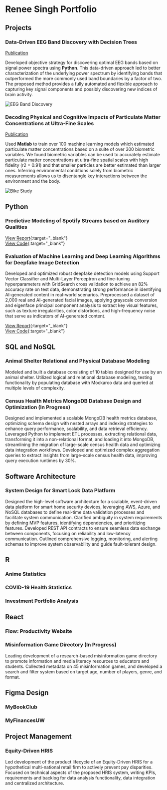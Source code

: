 # Renee Singh Portfolio

## Projects
### Data-Driven EEG Band Discovery with Decision Trees
[Publication](https://www.mdpi.com/1424-8220/22/8/3048)

Developed objective strategy for discovering optimal EEG bands based on signal power spectra using **Python**. This data-driven approach led to better characterization of the underlying power spectrum by identifying bands that outperformed the more commonly used band boundaries by a factor of two. The proposed method provides a fully automated and flexible approach to capturing key signal components and possibly discovering new indices of brain activity.

![EEG Band Discovery](/assets/img/eeg_band_discovery.jpeg)

### Decoding Physical and Cognitive Impacts of Particulate Matter Concentrations at Ultra-Fine Scales
[Publication](https://www.mdpi.com/1424-8220/22/11/4240)

Used **Matlab** to train over 100 machine learning models which estimated particulate matter concentrations based on a suite of over 300 biometric variables. We found biometric variables can be used to accurately estimate particulate matter concentrations at ultra-fine spatial scales with high fidelity (r2 = 0.91) and that smaller particles are better estimated than larger ones. Inferring environmental conditions solely from biometric measurements allows us to disentangle key interactions between the environment and the body.

![Bike Study](/assets/img/bike_study.jpeg)



## Python

### Predictive Modeling of Spotify Streams based on Auditory Qualities 

[View Report](projects/spotify/SpotifyReport.pdf){:target="_blank"}  
[View Code](projects/spotify/SpotifyCode.pdf){:target="_blank"}

### Evaluation of Machine Learning and Deep Learning Algorithms for Deepfake Image Detection

Developed and optimized robust deepfake detection models using Support Vector Classifier and Multi-Layer Perceptron and fine-tuning hyperparameters with GridSearch cross validation to achieve an 82% accuracy rate on test data, demonstrating strong performance in identifying AI-generated content in real-world scenarios. Preprocessed a dataset of 2,000 real and AI-generated facial images, applying grayscale conversion and eigenface principal component analysis to extract key visual features, such as texture irregularities, color distortions, and high-frequency noise that serve as indicators of AI-generated content.

[View Report](projects/deepfakes/DeepfakeDetectionFinalReport.pdf){:target="_blank"}  
[View Code](projects/deepfakes/DeepfakeDetectionCode.html){:target="_blank"}

## SQL and NoSQL 

### Animal Shelter Relational and Physical Database Modeling

Modeled and built a database consisting of 10 tables designed for use by an animal shelter. Utilized logical and relational database modeling, testing functionality by populating database with Mockaroo data and queried at multiple levels of complexity.

### Census Health Metrics MongoDB Database Design and Optimization (In Progress)

Designed and implemented a scalable MongoDB health metrics database, optimizing schema design with nested arrays and indexing strategies to enhance query performance, scalability, and data retrieval efficiency. Leveraged Python to implement ETL processes, extracting relational data, transforming it into a non-relational format, and loading it into MongoDB, streamlining the migration of large-scale census health data and optimizing data integration workflows. Developed and optimized complex aggregation queries to extract insights from large-scale census health data, improving query execution runtimes by 30%.

## Software Architecture

### System Design for Smart Lock Data Platform

Designed the high-level software architecture for a scalable, event-driven data platform for smart home security devices, leveraging AWS, Azure, and NoSQL databases to define real-time data validation processes and facilitate system communication. Clarified ambiguity in system requirements by defining MVP features, identifying dependencies, and prioritizing features. Developed REST API contracts to ensure seamless data exchange between components, focusing on reliability and low-latency communication. Outlined comprehensive logging, monitoring, and alerting schemas to improve system observability and guide fault-tolerant design.

## R

### Anime Statistics

### COVID-19 Health Statistics

### Investment Portfolio Analysis

## React

### Flow: Productivity Website

### Misinformation Game Directory (In Progress)

Leading development of a research-based misinformation game directory to promote information and media literacy resources to educators and students. Collected metadata on 45 misinformation games, and developed a search and filter system based on target age, number of players, genre, and format.

## Figma Design

### MyBookClub

### MyFinancesUW

## Project Management

### Equity-Driven HRIS

Led development of the product lifecycle of an Equity-Driven HRIS for a hypothetical multi-national retail firm to actively prevent pay disparities. Focused on technical aspects of the proposed HRIS system, writing KPIs, requirements and backlog for data analysis functionality, data integration and centralized architecture.

